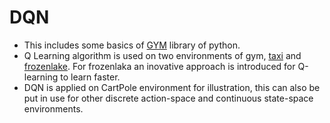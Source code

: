 # DQN
- This includes some basics of [GYM](https://gym.openai.com/) library of python.<br /> 
- Q Learning algorithm is used on two environments of gym, [taxi](https://gym.openai.com/envs/Taxi-v3/) and [frozenlake](https://gym.openai.com/envs/FrozenLake8x8-v0/). For frozenlaka an inovative approach is introduced  for Q-learning to learn faster. 
- DQN is applied on CartPole environment for illustration, this can also be put in use for other discrete action-space and continuous state-space environments.
